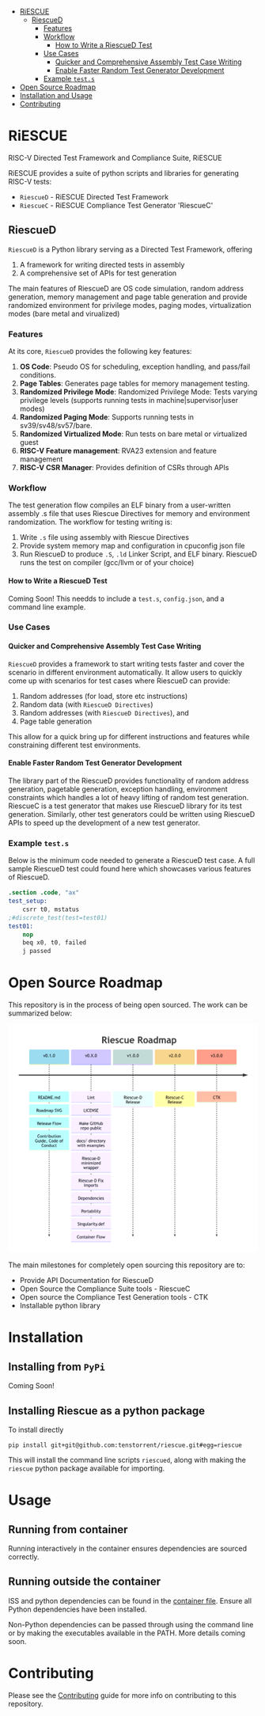 - [RiESCUE](#riescue)
  * [RiescueD](#riescued)
    + [Features](#features)
    + [Workflow](#workflow)
      - [How to Write a RiescueD Test](#how-to-write-a-riescued-test)
    + [Use Cases](#use-cases)
      - [Quicker and Comprehensive Assembly Test Case Writing](#quicker-and-comprehensive-assembly-test-case-writing)
      - [Enable Faster Random Test Generator Development](#enable-faster-random-test-generator-development)
    + [Example `test.s`](#example-tests)
- [Open Source Roadmap](#open-source-roadmap)
- [Installation and Usage](#installation-and-usage)
- [Contributing](#contributing)



# RiESCUE
RISC-V Directed Test Framework and Compliance Suite, RiESCUE

RiESCUE provides a suite of python scripts and libraries for generating RISC-V tests:
* `RiescueD` - RiESCUE Directed Test Framework
* `RiescueC` - RiESCUE Compliance Test Generator 'RiescueC'


## RiescueD
`RiescueD` is a Python library serving as a Directed Test Framework, offering

1. A framework for writing directed tests in assembly
2. A comprehensive set of APIs for test generation

The main features of RiescueD are OS code simulation, random address generation, memory management and page table generation and provide randomized environment for privilege modes, paging modes, virtualization modes (bare metal and virualized)

### Features
At its core, `RiescueD` provides the following key features:

1. **OS Code**: Pseudo OS for scheduling, exception handling, and pass/fail conditions.
2. **Page Tables**: Generates page tables for memory management testing.
3. **Randomized Privilege Mode**: Randomized Privilege Mode: Tests varying privilege levels (supports running tests in machine|supervisor|user modes)
4. **Randomized Paging Mode**: Supports running tests in sv39/sv48/sv57/bare.
5. **Randomized Virtualized Mode**: Run tests on bare metal or virtualized guest
6. **RISC-V Feature management**: RVA23 extension and feature management
7. **RISC-V CSR Manager**: Provides definition of CSRs through APIs


### Workflow
The test generation flow compiles an ELF binary from a user-written assembly .s file that uses Riescue Directives for memory and environment randomization. The workflow for testing writing is:

1. Write `.s` file using assembly with Riescue Directives
2. Provide system memory map and configuration in cpuconfig json file
3. Run RiescueD to produce `.S`, `.ld` Linker Script, and ELF binary. RiescueD runs the test on compiler (gcc/llvm or of your choice)

#### How to Write a RiescueD Test
Coming Soon!
This needds to include a `test.s`, `config.json`, and a command line example.

### Use Cases
#### Quicker and Comprehensive Assembly Test Case Writing
`RiescueD`  provides a framework to start writing tests faster and cover the scenario in different environment automatically. It allow users to quickly come up with scenarios for test cases where RiescueD can provide:

1. Random addresses (for load, store etc instructions)
2. Random data (with `RiescueD Directives`)
3. Random addresses (with `RiescueD Directives`), and
4. Page table generation

This allow for a quick bring up for different instructions and features while constraining different test environments.

#### Enable Faster Random Test Generator Development
The library part of the RiescueD provides functionality of random address generation, pagetable generation, exception handling, environment constraints which handles a lot of heavy lifting of random test generation. RiescueC is a test generator that makes use RiescueD library for its test generation. Similarly, other test generators could be written using RiescueD APIs to speed up the development of a new test generator.



### Example `test.s`
Below is the minimum code needed to generate a RiescueD test case. A full sample RiescueD test could found here which showcases various features of RiescueD.
```s
.section .code, "ax"
test_setup:
    csrr t0, mstatus
;#discrete_test(test=test01)
test01:
    nop
    beq x0, t0, failed
    j passed
```


# Open Source Roadmap
This repository is in the process of being open sourced. The work can be summarized below:

![Riescue Open Source Roadmap](docs/images/Roadmap.png "Roadmap")

The main milestones for completely open sourcing this repository are to:
- Provide API Documentation for RiescueD
- Open Source the Compliance Suite tools - RiescueC
- Open source the Compliance Test Generation tools - CTK
- Installable python library


# Installation
## Installing from `PyPi`
Coming Soon!

## Installing Riescue as a python package
To install directly
```
pip install git+git@github.com:tenstorrent/riescue.git#egg=riescue
```

This will install the command line scripts `riescued`, along with making the `riescue` python package available for importing.

# Usage
## Running from container
Running interactively in the container ensures dependencies are sourced correctly.

## Running outside the container
ISS and python dependencies can be found in the [container file](infra/Container.def). Ensure all Python dependencies have been installed.

Non-Python dependencies can be passed through using the command line or by making the executables available in the PATH.
More details coming soon.


# Contributing
Please see the [Contributing](.github/CONTRIBUTING.md) guide for more info on contributing to this repository.